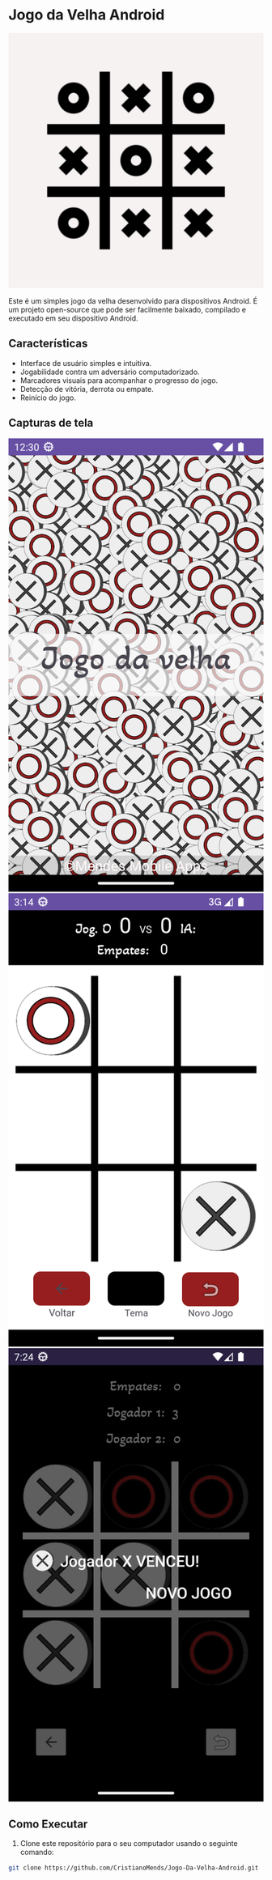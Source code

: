 # Jogo da Velha Android

![Jogo da Velha](Screenshots/ico.png)

Este é um simples jogo da velha desenvolvido para dispositivos Android. É um projeto open-source que pode ser facilmente baixado, compilado e executado em seu dispositivo Android.

## Características

- Interface de usuário simples e intuitiva.
- Jogabilidade contra um adversário computadorizado.
- Marcadores visuais para acompanhar o progresso do jogo.
- Detecção de vitória, derrota ou empate.
- Reinício do jogo.

## Capturas de tela

![Tela Inicial](Screenshots/Screenshot_20230623_093053.png)
![Jogando](Screenshots/Screenshot_20230712_121451.png)
![Vitória](Screenshots/Screenshot_20230621_162447.png)

## Como Executar

1. Clone este repositório para o seu computador usando o seguinte comando:

```bash
git clone https://github.com/CristianoMends/Jogo-Da-Velha-Android.git

